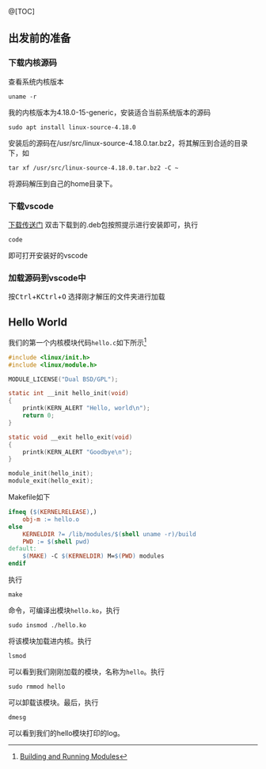 @[TOC]
## 出发前的准备
### 下载内核源码
查看系统内核版本
```shell
uname -r
```
我的内核版本为4.18.0-15-generic，安装适合当前系统版本的源码
```shell
sudo apt install linux-source-4.18.0
```
安装后的源码在/usr/src/linux-source-4.18.0.tar.bz2，将其解压到合适的目录下，如
```shell
tar xf /usr/src/linux-source-4.18.0.tar.bz2 -C ~
```
将源码解压到自己的home目录下。

### 下载vscode
[下载传送门](https://code.visualstudio.com/Download)
双击下载到的.deb包按照提示进行安装即可，执行
```shell
code
```
即可打开安装好的vscode

### 加载源码到vscode中
按<kbd>Ctrl</kbd>+<kbd>K</kbd><kbd>Ctrl</kbd>+<kbd>O</kbd>
选择刚才解压的文件夹进行加载

## Hello World
我们的第一个内核模块代码`hello.c`如下所示[^1]
```c
#include <linux/init.h>
#include <linux/module.h>

MODULE_LICENSE("Dual BSD/GPL");

static int __init hello_init(void)
{
	printk(KERN_ALERT "Hello, world\n");
	return 0;
}

static void __exit hello_exit(void)
{
	printk(KERN_ALERT "Goodbye\n");
}

module_init(hello_init);
module_exit(hello_exit);
```
Makefile如下
```makefile
ifneq ($(KERNELRELEASE),)
	obj-m := hello.o
else
	KERNELDIR ?= /lib/modules/$(shell uname -r)/build
	PWD := $(shell pwd)
default:
	$(MAKE) -C $(KERNELDIR) M=$(PWD) modules
endif
```
执行
```shell
make
```
命令，可编译出模块`hello.ko`，执行
```shell
sudo insmod ./hello.ko
```
将该模块加载进内核。执行
```shell
lsmod
```
可以看到我们刚刚加载的模块，名称为`hello`。执行
```shell
sudo rmmod hello
```
可以卸载该模块。最后，执行
```shell
dmesg
```
可以看到我们的hello模块打印的log。

[^1]:[Building and Running Modules](https://lwn.net/images/pdf/LDD3/ch02.pdf)
